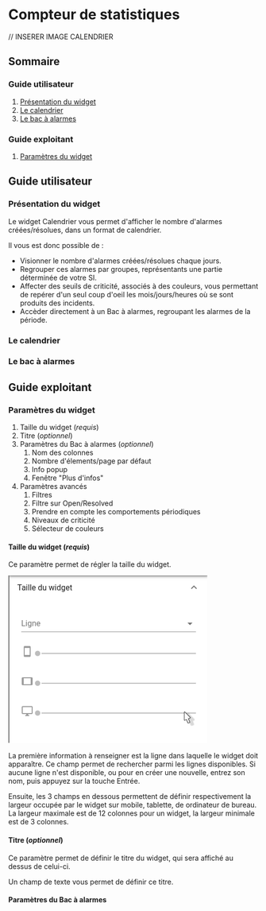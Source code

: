 # Compteur de statistiques

// INSERER IMAGE CALENDRIER

## Sommaire
### Guide utilisateur

1. [Présentation du widget](#presentation-du-widget)
2. [Le calendrier](#le-calendrier)
3. [Le bac à alarmes](#le-bac-a-alarmes)

### Guide exploitant

1. [Paramètres du widget](#parametres-du-widget)

## Guide utilisateur

### Présentation du widget

Le widget Calendrier vous permet d'afficher le nombre d'alarmes créées/résolues, dans un format de calendrier.

Il vous est donc possible de :

- Visionner le nombre d'alarmes créées/résolues chaque jours.
- Regrouper ces alarmes par groupes, représentants une partie déterminée de votre SI.
- Affecter des seuils de criticité, associés à des couleurs, vous permettant de repérer d'un seul coup d'oeil les mois/jours/heures où se sont produits des incidents.
- Accèder directement à un Bac à alarmes, regroupant les alarmes de la période.

### Le calendrier

### Le bac à alarmes

## Guide exploitant

### Paramètres du widget

1. Taille du widget (*requis*)
2. Titre (*optionnel*)
3. Paramètres du Bac à alarmes (*optionnel*)
    1. Nom des colonnes
    2. Nombre d'élements/page par défaut
    3. Info popup
    4. Fenêtre "Plus d'infos"
4. Paramètres avancés
    1. Filtres
    2. Filtre sur Open/Resolved
    3. Prendre en compte les comportements périodiques
    4. Niveaux de criticité
    5. Sélecteur de couleurs
  
#### Taille du widget (*requis*)

Ce paramètre permet de régler la taille du widget.

![Paramètre Taille du widget](../../img/settings/widget-size.png "Paramètre Taille du widget")

La première information à renseigner est la ligne dans laquelle le widget doit apparaître. Ce champ permet de rechercher parmi les lignes disponibles. Si aucune ligne n'est disponible, ou pour en créer une nouvelle, entrez son nom, puis appuyez sur la touche Entrée.

Ensuite, les 3 champs en dessous permettent de définir respectivement la largeur occupée par le widget sur mobile, tablette, de ordinateur de bureau.
La largeur maximale est de 12 colonnes pour un widget, la largeur minimale est de 3 colonnes.

#### Titre (*optionnel*)

Ce paramètre permet de définir le titre du widget, qui sera affiché au dessus de celui-ci.

Un champ de texte vous permet de définir ce titre.

#### Paramètres du Bac à alarmes
